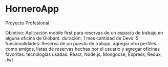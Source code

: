 # HorneroApp

Proyecto Profesional

Objetivo: Aplicación mobile first para reservas de un espacio de trabajo en alguna oficina de Globant.
duración: 1 mes
cantidad de Devs: 5
funcionalidades: Reserva de un puesto de trabajo, agregar otro perfiles como amigos, listas de reservas hechas por el usuario y agregar oficinas favoritas.
tecnologias usadas:  React, Node.js, Mongoose, Express, Redux, Jwt
